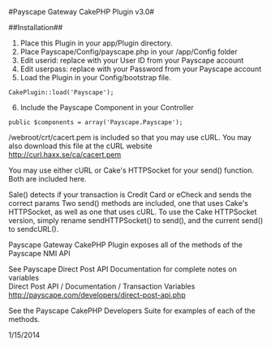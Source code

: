 
#Payscape Gateway CakePHP Plugin v3.0#
	  
##Installation## 
1. Place this Plugin in your app/Plugin directory. 
2. Place Payscape/Config/payscape.php in your /app/Config folder
3.	Edit userid: replace with your User ID from your Payscape account 
4. Edit userpass: replace with your Password from your Payscape account
5. Load the Plugin in your Config/bootstrap file. 
```
CakePlugin::load('Payscape');
```
6. Include the Payscape Component in your Controller 
```
public $components = array('Payscape.Payscape');
```
	  
/webroot/crt/cacert.pem is included so that you may use cURL. 
You may also download this file at the cURL website http://curl.haxx.se/ca/cacert.pem 
	 
	  
You may use either cURL or Cake's HTTPSocket for your send() function.
Both are included here. 
	  
Sale() detects if your transaction is Credit Card or eCheck and sends the correct params 
Two send() methods are included, one that uses Cake's HTTPSocket, as well as one that uses cURL.
To use the Cake HTTPSocket version, simply rename sendHTTPSocket() to send(), and the current send() to sendcURL(). 
	  
Payscape Gateway CakePHP Plugin exposes all of the methods of the Payscape NMI API
	  
See Payscape Direct Post API Documentation for complete notes on variables	  
Direct Post API / Documentation / Transaction Variables
http://payscape.com/developers/direct-post-api.php
	  
See the Payscape CakePHP Developers Suite for examples of each of the methods.
	  
1/15/2014
	  
	